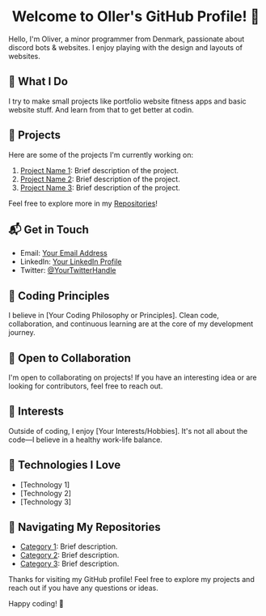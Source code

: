 <h1 align="center"> Welcome to Oller's GitHub Profile! 👋</h1>

Hello, I'm Oliver, a minor programmer from Denmark, passionate about discord bots & websites. I enjoy playing with the design and layouts of websites.

## 🚀 What I Do

I try to make small projects like portfolio website fitness apps and basic website stuff. And learn from that to get better at codin.

## 🌟 Projects

Here are some of the projects I'm currently working on:

1. [Project Name 1](link-to-project-1): Brief description of the project.
2. [Project Name 2](link-to-project-2): Brief description of the project.
3. [Project Name 3](link-to-project-3): Brief description of the project.

Feel free to explore more in my [Repositories](link-to-repositories)!

## 📬 Get in Touch

- Email: [Your Email Address](mailto:your.email@example.com)
- LinkedIn: [Your LinkedIn Profile](link-to-linkedin)
- Twitter: [@YourTwitterHandle](link-to-twitter)

## 💬 Coding Principles

I believe in [Your Coding Philosophy or Principles]. Clean code, collaboration, and continuous learning are at the core of my development journey.

## 🤝 Open to Collaboration

I'm open to collaborating on projects! If you have an interesting idea or are looking for contributors, feel free to reach out.

## 🌈 Interests

Outside of coding, I enjoy [Your Interests/Hobbies]. It's not all about the code—I believe in a healthy work-life balance.

## 🔧 Technologies I Love

- [Technology 1]
- [Technology 2]
- [Technology 3]

## 🧭 Navigating My Repositories

- [Category 1](link-to-category-1): Brief description.
- [Category 2](link-to-category-2): Brief description.
- [Category 3](link-to-category-3): Brief description.

Thanks for visiting my GitHub profile! Feel free to explore my projects and reach out if you have any questions or ideas.

Happy coding! 🚀

